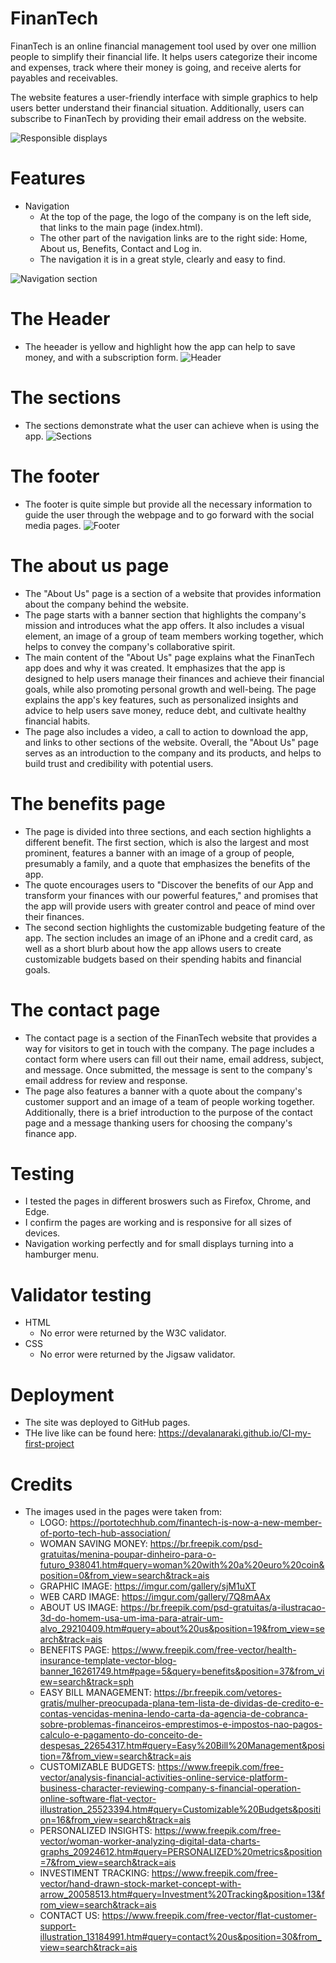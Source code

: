 # FinanTech
FinanTech is an online financial management tool used by over one million people to simplify their financial life. It helps users categorize their income and expenses, track where their money is going, and receive alerts for payables and receivables.

 The website features a user-friendly interface with simple graphics to help users better understand their financial situation. Additionally, users can subscribe to FinanTech by providing their email address on the website.

![Responsible displays](images/FinanTech-response.png)

# Features
- Navigation
  - At the top of the page, the logo of the company is on the left side, that links to the main page (index.html).
  - The other part of the navigation links are to the right side: Home, About us, Benefits, Contact and Log in.
  - The navigation it is in a great style, clearly and easy to find.

![Navigation section](images/navigation.png)

# The Header
  - The heeader is yellow and highlight how the app can help to save money, and with a subscription form.
![Header](images/header.png)

# The sections
  - The sections demonstrate what the user can achieve when is using the app.
![Sections](images/sections.png)

# The footer
  - The footer is quite simple but provide all the necessary information to guide the user through the webpage and to go forward with the social media pages.
![Footer](images/footer.png)

# The about us page
  - The "About Us" page is a section of a website that provides information about the company behind the website.
  - The page starts with a banner section that highlights the company's mission and introduces what the app offers. It also includes a visual element, an image of a group of team members working together, which helps to convey the company's collaborative spirit.
  - The main content of the "About Us" page explains what the FinanTech app does and why it was created. It emphasizes that the app is designed to help users manage their finances and achieve their financial goals, while also promoting personal growth and well-being. The page explains the app's key features, such as personalized insights and advice to help users save money, reduce debt, and cultivate healthy financial habits.
  - The page also includes a video, a call to action to download the app, and links to other sections of the website. Overall, the "About Us" page serves as an introduction to the company and its products, and helps to build trust and credibility with potential users.

# The benefits page
  - The page is divided into three sections, and each section highlights a different benefit. The first section, which is also the largest and most prominent, features a banner with an image of a group of people, presumably a family, and a quote that emphasizes the benefits of the app.
  - The quote encourages users to "Discover the benefits of our App and transform your finances with our powerful features," and promises that the app will provide users with greater control and peace of mind over their finances.
  - The second section highlights the customizable budgeting feature of the app. The section includes an image of an iPhone and a credit card, as well as a short blurb about how the app allows users to create customizable budgets based on their spending habits and financial goals.

# The contact page
  - The contact page is a section of the FinanTech website that provides a way for visitors to get in touch with the company. The page includes a contact form where users can fill out their name, email address, subject, and message. Once submitted, the message is sent to the company's email address for review and response.
  - The page also features a banner with a quote about the company's customer support and an image of a team of people working together. Additionally, there is a brief introduction to the purpose of the contact page and a message thanking users for choosing the company's finance app.

# Testing
  - I tested the pages in different broswers such as Firefox, Chrome, and Edge.
  - I confirm the pages are working and is responsive for all sizes of devices.
  - Navigation working perfectly and for small displays turning into a hamburger menu.

# Validator testing
  - HTML
    - No error were returned by the W3C validator.
  - CSS
    - No error were returned by the Jigsaw validator.

# Deployment
  - The site was deployed to GitHub pages.
  - THe live like can be found here: https://devalanaraki.github.io/CI-my-first-project

# Credits
  - The images used in the pages were taken from:
    - LOGO: https://portotechhub.com/finantech-is-now-a-new-member-of-porto-tech-hub-association/
    - WOMAN SAVING MONEY: https://br.freepik.com/psd-gratuitas/menina-poupar-dinheiro-para-o-futuro_938041.htm#query=woman%20with%20a%20euro%20coin&position=0&from_view=search&track=ais
    - GRAPHIC IMAGE: https://imgur.com/gallery/sjM1uXT
    - WEB CARD IMAGE: https://imgur.com/gallery/7Q8mAAx
    - ABOUT US IMAGE: https://br.freepik.com/psd-gratuitas/a-ilustracao-3d-do-homem-usa-um-ima-para-atrair-um-alvo_29210409.htm#query=about%20us&position=19&from_view=search&track=ais
    - BENEFITS PAGE: https://www.freepik.com/free-vector/health-insurance-template-vector-blog-banner_16261749.htm#page=5&query=benefits&position=37&from_view=search&track=sph
    - EASY BILL MANAGEMENT: https://br.freepik.com/vetores-gratis/mulher-preocupada-plana-tem-lista-de-dividas-de-credito-e-contas-vencidas-menina-lendo-carta-da-agencia-de-cobranca-sobre-problemas-financeiros-emprestimos-e-impostos-nao-pagos-calculo-e-pagamento-do-conceito-de-despesas_22654317.htm#query=Easy%20Bill%20Management&position=7&from_view=search&track=ais
    - CUSTOMIZABLE BUDGETS: https://www.freepik.com/free-vector/analysis-financial-activities-online-service-platform-business-character-reviewing-company-s-financial-operation-online-software-flat-vector-illustration_25523394.htm#query=Customizable%20Budgets&position=16&from_view=search&track=ais
    - PERSONALIZED INSIGHTS: https://www.freepik.com/free-vector/woman-worker-analyzing-digital-data-charts-graphs_20924612.htm#query=PERSONALIZED%20metrics&position=7&from_view=search&track=ais
    - INVESTIMENT TRACKING: https://www.freepik.com/free-vector/hand-drawn-stock-market-concept-with-arrow_20058513.htm#query=Investment%20Tracking&position=13&from_view=search&track=ais
    - CONTACT US: https://www.freepik.com/free-vector/flat-customer-support-illustration_13184991.htm#query=contact%20us&position=30&from_view=search&track=ais
